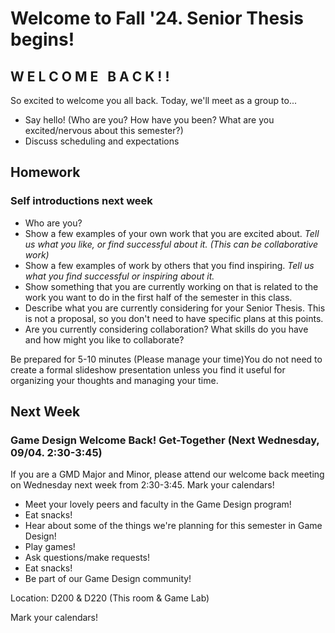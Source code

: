 # Welcome to Fall '24. Senior Thesis begins!

## W E L C O M E &nbsp; B A C K ! !
So excited to welcome you all back. Today, we'll meet as a group to...
- Say hello! (Who are you? How have you been? What are you excited/nervous about this semester?)
- Discuss scheduling and expectations


## Homework

### Self introductions next week
- Who are you?
- Show a few examples of your own work that you are excited about. *Tell us what you like, or find successful about it. (This can be collaborative work)*
- Show a few examples of work by others that you find inspiring. *Tell us what you find successful or inspiring about it.*
- Show something that you are currently working on that is related to the work you want to do in the first half of the semester in this class.
- Describe what you are currently considering for your Senior Thesis. This is not a proposal, so you don't need to have specific plans at this points.
- Are you currently considering collaboration? What skills do you have and how might you like to collaborate?

Be prepared for 5-10 minutes (Please manage your time)You do not need to create a formal slideshow presentation unless you find it useful for organizing your thoughts and managing your time.

## Next Week

### Game Design Welcome Back! Get-Together (Next Wednesday, 09/04. 2:30-3:45)
If you are a GMD Major and Minor, please attend our welcome back meeting on Wednesday next week from 2:30-3:45. Mark your calendars!

- Meet your lovely peers and faculty in the Game Design program! 
- Eat snacks! 
- Hear about some of the things we're planning for this semester in Game Design!
- Play games!
- Ask questions/make requests! 
- Eat snacks!
- Be part of our Game Design community!

Location: D200 & D220 (This room & Game Lab)

Mark your calendars!